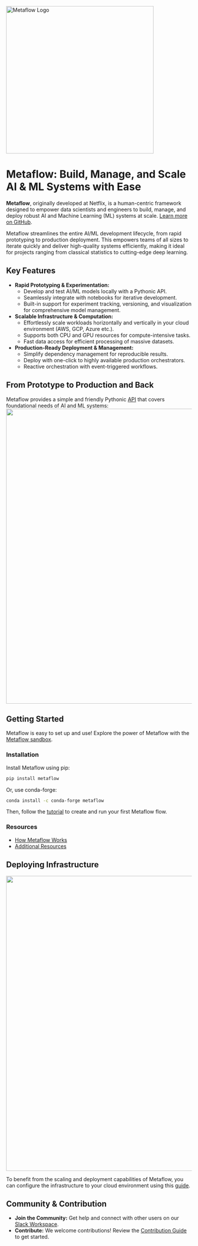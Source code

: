 <!--
  **SEO Optimized README for Metaflow**

  Original Repo: https://github.com/Netflix/metaflow
-->

<img src="https://user-images.githubusercontent.com/763451/89453116-96a57e00-d713-11ea-9fa6-82b29d4d6eff.png" alt="Metaflow Logo" width="400">

# Metaflow: Build, Manage, and Scale AI & ML Systems with Ease

**Metaflow**, originally developed at Netflix, is a human-centric framework designed to empower data scientists and engineers to build, manage, and deploy robust AI and Machine Learning (ML) systems at scale. [Learn more on GitHub](https://github.com/Netflix/metaflow).

Metaflow streamlines the entire AI/ML development lifecycle, from rapid prototyping to production deployment. This empowers teams of all sizes to iterate quickly and deliver high-quality systems efficiently, making it ideal for projects ranging from classical statistics to cutting-edge deep learning.

## Key Features

*   **Rapid Prototyping & Experimentation:**
    *   Develop and test AI/ML models locally with a Pythonic API.
    *   Seamlessly integrate with notebooks for iterative development.
    *   Built-in support for experiment tracking, versioning, and visualization for comprehensive model management.
*   **Scalable Infrastructure & Computation:**
    *   Effortlessly scale workloads horizontally and vertically in your cloud environment (AWS, GCP, Azure etc.).
    *   Supports both CPU and GPU resources for compute-intensive tasks.
    *   Fast data access for efficient processing of massive datasets.
*   **Production-Ready Deployment & Management:**
    *   Simplify dependency management for reproducible results.
    *   Deploy with one-click to highly available production orchestrators.
    *   Reactive orchestration with event-triggered workflows.

## From Prototype to Production and Back

Metaflow provides a simple and friendly Pythonic [API](https://docs.metaflow.org) that covers foundational needs of AI and ML systems:
<img src="./docs/prototype-to-prod.png" width="800px">

## Getting Started

Metaflow is easy to set up and use!  Explore the power of Metaflow with the [Metaflow sandbox](https://outerbounds.com/sandbox).

### Installation

Install Metaflow using pip:

```bash
pip install metaflow
```

Or, use conda-forge:

```bash
conda install -c conda-forge metaflow
```

Then, follow the [tutorial](https://docs.metaflow.org/getting-started/tutorials) to create and run your first Metaflow flow.

### Resources

*   [How Metaflow Works](https://docs.metaflow.org/metaflow/basics)
*   [Additional Resources](https://docs.metaflow.org/introduction/metaflow-resources)

## Deploying Infrastructure

<img src="./docs/multicloud.png" width="800px">

To benefit from the scaling and deployment capabilities of Metaflow, you can configure the infrastructure to your cloud environment using this [guide](https://outerbounds.com/engineering/welcome/).

## Community & Contribution

*   **Join the Community:** Get help and connect with other users on our [Slack Workspace](http://slack.outerbounds.co/).
*   **Contribute:** We welcome contributions! Review the [Contribution Guide](https://docs.metaflow.org/introduction/contributing-to-metaflow) to get started.